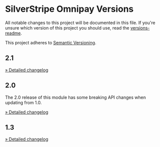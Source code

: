 # SilverStripe Omnipay Versions

All notable changes to this project will be documented in this file. If you're unsure which version of this project you should use, read the [versions-readme](docs/md/versions.md).

This project adheres to [Semantic Versioning](http://semver.org/).

## 2.1

[» Detailed changelog](docs/changelogs/2.1.md)

## 2.0

The 2.0 release of this module has some breaking API changes when updating from 1.0.

[» Detailed changelog](docs/changelogs/2.0.md)

## 1.3

[» Detailed changelog](docs/changelogs/1.3.md)
